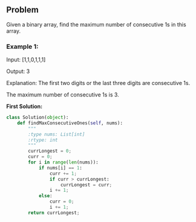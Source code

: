 ## Problem

Given a binary array, find the maximum number of consecutive 1s in this array.

### Example 1:

Input: [1,1,0,1,1,1]

Output: 3

Explanation: The first two digits or the last three digits are consecutive 1s.

The maximum number of consecutive 1s is 3.

**First Solution:**
```python
class Solution(object):
    def findMaxConsecutiveOnes(self, nums):
        """
        :type nums: List[int]
        :rtype: int
        """
        currLongest = 0;
        curr = 0;
        for i in range(len(nums)):
            if nums[i] == 1:
                curr += 1;
                if curr > currLongest:
                    currLongest = curr;
                i += 1;
            else:
                curr = 0;
                i += 1;
        return currLongest;
```


